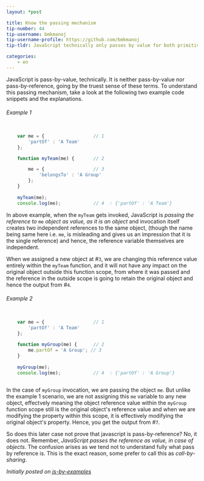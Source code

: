```yaml
---
layout: *post

title: Know the passing mechanism
tip-number: 44
tip-username: bmkmanoj
tip-username-profile: https://github.com/bmkmanoj
tip-tldr: JavaScript technically only passes by value for both primitives and object (or reference) types. In case of reference types the reference value itself is passed by value.

categories:
    - en
---
```


JavaScript is pass-by-value, technically. It is neither pass-by-value nor pass-by-reference, going by the truest sense of these terms. To understand this passing mechanism, take a look at the following two example code snippets and the explanations.

###### Example 1

```js

	var me = {					// 1
		'partOf' : 'A Team'
	}; 

	function myTeam(me) {		// 2

		me = {					// 3
			'belongsTo' : 'A Group'
		}; 
	} 	
	
	myTeam(me);		
	console.log(me);			// 4  : {'partOf' : 'A Team'}

```

In above example, when the `myTeam` gets invoked, JavaScript is *passing the reference to* `me` *object as value, as it is an object* and invocation itself creates two independent references to the same object, (though the name being same here i.e. `me`, is misleading and gives us an impression that it is the single reference) and hence, the reference variable themselves are independent.

When we assigned a new object at #`3`, we are changing this reference value entirely within the `myTeam` function, and it will not have any impact on the original object outside this function scope, from where it was passed and the reference in the outside scope is going to retain the original object and hence the output from #`4`. 


###### Example 2

```js

	var me = {					// 1
		'partOf' : 'A Team'
	}; 
	
	function myGroup(me) { 		// 2
		me.partOf = 'A Group'; // 3
	} 
	
	myGroup(me);
	console.log(me);			// 4  : {'partOf' : 'A Group'}
	
```

In the case of `myGroup` invocation, we are passing the object `me`. But unlike the example 1 scenario, we are not assigning this `me` variable to any new object, effectvely meaning the object reference value within the `myGroup` function scope still is the original object's reference value and when we are modifying the property within this scope, it is effectively modifying the original object's property. Hence, you get the output from #`7`.

So does this later case not prove that javascript is pass-by-reference? No, it does not. Remember, *JavaScript passes the reference as value, in case of objects*. The confusion arises as we tend not to understand fully what pass by reference is. This is the exact reason, some prefer to call this as *call-by-sharing*.


*Initially posted on [js-by-examples](https://github.com/bmkmanoj/js-by-examples/blob/master/examples/js_pass_by_value_or_reference.md)*